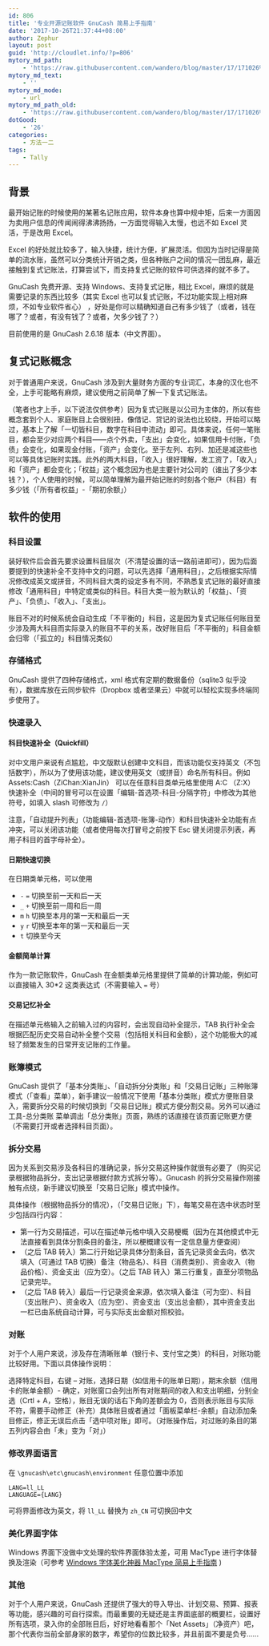 ```yaml
---
id: 806
title: '专业开源记账软件 GnuCash 简易上手指南'
date: '2017-10-26T21:37:44+08:00'
author: Zephur
layout: post
guid: 'http://cloudlet.info/?p=806'
mytory_md_path:
    - 'https://raw.githubusercontent.com/wandero/blog/master/17/171026%20%E4%B8%93%E4%B8%9A%E5%BC%80%E6%BA%90%E8%AE%B0%E8%B4%A6%E8%BD%AF%E4%BB%B6%20GnuCash%20%E7%AE%80%E6%98%93%E4%B8%8A%E6%89%8B%E6%8C%87%E5%8D%97.md'
mytory_md_text:
    - ''
mytory_md_mode:
    - url
mytory_md_path_old:
    - 'https://raw.githubusercontent.com/wandero/blog/master/17/171026%20%E4%B8%93%E4%B8%9A%E5%BC%80%E6%BA%90%E8%AE%B0%E8%B4%A6%E8%BD%AF%E4%BB%B6%20GnuCash%20%E7%AE%80%E6%98%93%E4%B8%8A%E6%89%8B%E6%8C%87%E5%8D%97.md'
dotGood:
    - '26'
categories:
    - 方法一二
tags:
    - Tally
---
```


## 背景

最开始记账的时候使用的某著名记账应用，软件本身也算中规中矩，后来一方面因为卖用户信息的传闻闹得沸沸扬扬，一方面觉得输入太慢，也远不如 Excel 灵活，于是改用 Excel。

Excel 的好处就比较多了，输入快捷，统计方便，扩展灵活。但因为当时记得是简单的流水账，虽然可以分类统计开销之类，但各种账户之间的情况一团乱麻，最近接触到复式记账法，打算尝试下，而支持复式记账的软件可供选择的就不多了。

<!-- more -->

GnuCash 免费开源、支持 Windows、支持复式记账，相比 Excel，麻烦的就是需要记录的东西比较多（其实 Excel 也可以复式记账，不过功能实现上相对麻烦，不如专业软件省心） ，好处是你可以精确知道自己有多少钱了（或者，钱在哪了？或者，有没有钱了？或者，欠多少钱了？）

目前使用的是 GnuCash 2.6.18 版本（中文界面）。

## 复式记账概念

对于普通用户来说，GnuCash 涉及到大量财务方面的专业词汇，本身的汉化也不全，上手可能略有麻烦，建议使用之前简单了解一下复式记账法。

（笔者也才上手，以下说法仅供参考）因为复式记账是以公司为主体的，所以有些概念套到个人、家庭账目上会很别扭，像借记、贷记的说法也比较绕，开始可以略过，基本上了解「一切皆科目，数字在科目中流动」即可。具体来说，任何一笔账目，都会至少对应两个科目——点个外卖，「支出」会变化，如果信用卡付账，「负债」会变化，如果现金付账，「资产」会变化。至于左列、右列、加还是减这些也可以等具体记账时实践。此外的两大科目，「收入」很好理解，发工资了，「收入」和「资产」都会变化；「权益」这个概念因为也是主要针对公司的（谁出了多少本钱？），个人使用的时候，可以简单理解为最开始记账的时刻各个账户（科目）有多少钱（「所有者权益」-「期初余额」）

## 软件的使用

### 科目设置

装好软件后会首先要求设置科目层次（不清楚设置的话一路前进即可），因为后面要提到的快速补全不支持中文的问题，可以先选择「通用科目」，之后根据实际情况修改成英文或拼音，不同科目大类的设定多有不同，不熟悉复式记账的最好直接修改「通用科目」中特定或类似的科目。科目大类一般为默认的「权益」、「资产」、「负债」、「收入」、「支出」。

账目不对的时候系统会自动生成「不平衡的」科目，这是因为复式记账任何账目至少涉及两大科目而实际录入的账目不平的关系，改好账目后「不平衡的」科目金额会归零（「孤立的」科目情况类似）

### 存储格式

GnuCash 提供了四种存储格式，xml 格式有定期的数据备份（sqlite3 似乎没有），数据库放在云同步软件（Dropbox 或者坚果云）中就可以轻松实现多终端同步使用了。

### 快速录入

#### 科目快速补全（Quickfill）

对中文用户来说有点尴尬，中文版默认创建中文科目，而该功能仅支持英文（不包括数字），所以为了使用该功能，建议使用英文（或拼音）命名所有科目。例如 Assets:Cash（ZiChan:XianJin） 可以在任意科目类单元格里使用 A:C （Z:X）快速补全（中间的冒号可以在设置「编辑-首选项-科目-分隔字符」中修改为其他符号，如填入 slash 可修改为 `/`）

注意，「自动提升列表」（功能编辑-首选项-账簿-动作）和科目快速补全功能有点冲突，可以关闭该功能（或者使用每次打冒号之前按下 Esc 键关闭提示列表，再用子科目的首字母补全）。

#### 日期快速切换

在日期类单元格，可以使用

- `-` `=` 切换至前一天和后一天
- `_` `+` 切换至前一周和后一周
- `m` `h` 切换至本月的第一天和最后一天
- `y` `r` 切换至本年的第一天和最后一天
- `t` 切换至今天

#### 金额简单计算

作为一款记账软件，GnuCash 在金额类单元格里提供了简单的计算功能，例如可以直接输入 30\*2 这类表达式（不需要输入 `=` 号）

#### 交易记忆补全

在描述单元格输入之前输入过的内容时，会出现自动补全提示，TAB 执行补全会根据匹配历史交易自动补全整个交易（包括相关科目和金额），这个功能极大的减轻了频繁发生的日常开支记账的工作量。

### 账簿模式

GnuCash 提供了「基本分类账」、「自动拆分分类账」和「交易日记账」三种账簿模式（「查看」菜单），新手建议一般情况下使用「基本分类账」模式方便账目录入，需要拆分交易的时候切换到「交易日记账」模式方便分割交易。另外可以通过 工具-总分类账 菜单调出「总分类账」页面，熟练的话直接在该页面记账更方便（不需要打开或者选择科目页面）。

### 拆分交易

因为关系到交易涉及各科目的准确记录，拆分交易这种操作就很有必要了（购买记录根据物品拆分，支出记录根据付款方式拆分等）。Gnucash 的拆分交易操作刚接触有点绕，新手建议切换至「交易日记账」模式中操作。

具体操作（根据物品拆分的情况），（「交易日记账」下），每笔交易在选中状态时至少包括四行内容：

- 第一行为交易描述，可以在描述单元格中填入交易梗概（因为在其他模式中无法直接看到具体分割条目的备注，所以梗概建议有一定信息量方便查阅）
- （之后 TAB 转入）第二行开始记录具体分割条目，首先记录资金去向，依次填入（可通过 TAB 切换）备注（物品名）、科目（消费类别）、资金收入（物品价格）、资金支出（应为空）。（之后 TAB 转入）第三行重复，直至分项物品记录完毕。
- （之后 TAB 转入）最后一行记录资金来源，依次填入备注（可为空）、科目（支出账户）、资金收入（应为空）、资金支出（支出总金额），其中资金支出一栏已由系统自动计算，可与实际支出金额对照校验。

### 对账

对于个人用户来说，涉及存在清晰账单（银行卡、支付宝之类）的科目，对账功能比较好用。下面以具体操作说明：

选择特定科目，右键 – 对账，选择日期（如信用卡的账单日期），期末余额（信用卡的账单金额）- 确定，对账窗口会列出所有对账期间的收入和支出明细，分别全选（Crtl + A，空格），账目无误的话右下角的差额会为 0，否则表示账目与实际不符，需要手动修正（补充）具体账目或者通过「面板菜单栏-余额」自动添加条目修正，修正无误后点击「选中项对账」即可。（对账操作后，对过账的条目的第五列内容会由「未」变为「对」）

### 修改界面语言

在 `\gnucash\etc\gnucash\environment` 任意位置中添加

```
LANG=ll_LL
LANGUAGE={LANG}
```

可将界面修改为英文，将 `ll_LL` 替换为 `zh_CN` 可切换回中文

### 美化界面字体

Windows 界面下没做中文处理的软件界面体验太差，可用 MacType 进行字体替换及渲染（可参考 [Windows 字体美化神器 MacType 简易上手指南](/t/821) )

### 其他

对于个人用户来说，GnuCash 还提供了强大的导入导出、计划交易、预算、报表等功能，感兴趣的可自行探索。而最重要的无疑还是主界面底部的概要栏，设置好所有选项，录入你的全部账目后，好好地看看那个「Net Assets」（净资产）吧，那个代表你当前全部身家的数字，希望你的位数比较多，并且前面不要是负号……